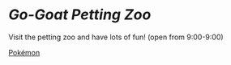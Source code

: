 # _Go-Goat Petting Zoo_ 
Visit the petting zoo and have lots of fun! (open from 9:00-9:00)

[Pokémon](https://xink11.github.io/Go-Goat-Petting-Zoo/Pok%C3%A9mon)
